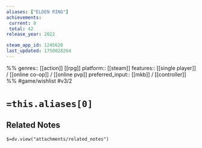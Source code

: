 ```yaml
---
aliases: ["ELDEN RING"]
achievements:
 current: 0
 total: 42
release_year: 2022

steam_app_id: 1245620
last_updated: 1750028264
---
```

%%
genres:: [[action]] [[rpg]]
platform:: [[steam]]
features:: [[single player]] / [[online co-op]] / [[online pvp]]
preferred_input:: [[mkb]] / [[controller]]
%%
#game/wishlist
#v3/2

# `=this.aliases[0]`
## Related Notes
`$=dv.view("attachments/related_notes")`